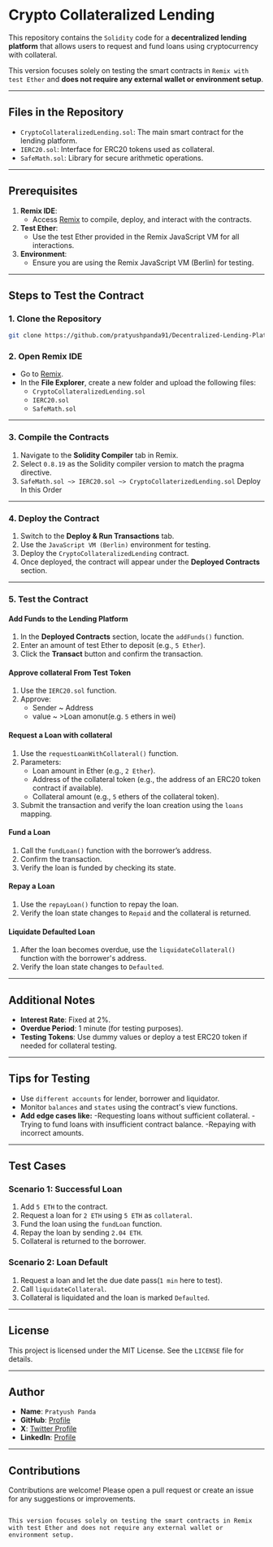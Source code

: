 # Crypto Collateralized Lending

This repository contains the `Solidity` code for a **decentralized lending platform** that allows users to request and fund loans using cryptocurrency with collateral.

This version focuses solely on testing the smart contracts in `Remix with test Ether` and **does not require any external wallet or environment setup**.

---

## Files in the Repository

- `CryptoCollateralizedLending.sol`: The main smart contract for the lending platform.
- `IERC20.sol`: Interface for ERC20 tokens used as collateral.
- `SafeMath.sol`: Library for secure arithmetic operations.

---

## Prerequisites

1. **Remix IDE**:
   - Access [Remix](https://remix.ethereum.org/) to compile, deploy, and interact with the contracts.
2. **Test Ether**:
   - Use the test Ether provided in the Remix JavaScript VM for all interactions.
3. **Environment**:
   - Ensure you are using the Remix JavaScript VM (Berlin) for testing.

---

## Steps to Test the Contract

### 1. Clone the Repository

```bash
git clone https://github.com/pratyushpanda91/Decentralized-Lending-Platform.git
```

### 2. Open Remix IDE

- Go to [Remix](https://remix.ethereum.org/).
- In the **File Explorer**, create a new folder and upload the following files:
  - `CryptoCollateralizedLending.sol`
  - `IERC20.sol`
  - `SafeMath.sol`

---

### 3. Compile the Contracts

1. Navigate to the **Solidity Compiler** tab in Remix.
2. Select `0.8.19` as the Solidity compiler version to match the pragma directive.
3. `SafeMath.sol ~> IERC20.sol ~> CryptoCollaterizedLending.sol`
   Deploy In this Order

---

### 4. Deploy the Contract

1. Switch to the **Deploy & Run Transactions** tab.
2. Use the `JavaScript VM (Berlin)` environment for testing.
3. Deploy the `CryptoCollateralizedLending` contract.
4. Once deployed, the contract will appear under the **Deployed Contracts** section.

---

### 5. Test the Contract

#### Add Funds to the Lending Platform

1. In the **Deployed Contracts** section, locate the `addFunds()` function.
2. Enter an amount of test Ether to deposit (e.g., `5 Ether`).
3. Click the **Transact** button and confirm the transaction.

#### Approve collateral From Test Token

1. Use the `IERC20.sol` function.
2. Approve:
   - Sender ~ Address
   - value ~ >Loan amonut(e.g. `5` ethers in wei)

#### Request a Loan with collateral

1. Use the `requestLoanWithCollateral()` function.
2. Parameters:
   - Loan amount in Ether (e.g., `2 Ether`).
   - Address of the collateral token (e.g., the address of an ERC20 token contract if available).
   - Collateral amount (e.g., `5` ethers of the collateral token).
3. Submit the transaction and verify the loan creation using the `loans` mapping.

#### Fund a Loan

1. Call the `fundLoan()` function with the borrower’s address.
2. Confirm the transaction.
3. Verify the loan is funded by checking its state.

#### Repay a Loan

1. Use the `repayLoan()` function to repay the loan.
2. Verify the loan state changes to `Repaid` and the collateral is returned.

#### Liquidate Defaulted Loan

1. After the loan becomes overdue, use the `liquidateCollateral()` function with the borrower's address.
2. Verify the loan state changes to `Defaulted`.

---

## Additional Notes

- **Interest Rate**: Fixed at 2%.
- **Overdue Period**: 1 minute (for testing purposes).
- **Testing Tokens**: Use dummy values or deploy a test ERC20 token if needed for collateral testing.

---

## Tips for Testing

- Use `different accounts` for lender, borrower and liquidator.
- Monitor `balances` and `states` using the contract's view functions.
- **Add edge cases like:**
  -Requesting loans without sufficient collateral.
  -Trying to fund loans with insufficient contract balance.
  -Repaying with incorrect amounts.

---

## Test Cases

### Scenario 1: Successful Loan

1. Add `5 ETH` to the contract.
2. Request a loan for `2 ETH` using `5 ETH` as `collateral`.
3. Fund the loan using the `fundLoan` function.
4. Repay the loan by sending `2.04 ETH`.
5. Collateral is returned to the borrower.

### Scenario 2: Loan Default

1. Request a loan and let the due date pass(`1 min` here to test).
2. Call `liquidateCollateral`.
3. Collateral is liquidated and the loan is marked `Defaulted`.

---

## License

This project is licensed under the MIT License. See the `LICENSE` file for details.

---

## Author

- **Name**: `Pratyush Panda`
- **GitHub**: [ Profile](https://github.com/pratyushpanda91)
- **X**: [Twitter Profile](https://x.com/pandapratyush91)
- **LinkedIn**: [Profile](https://www.linkedin.com/in/pratyushpanda91/)

---

## Contributions

Contributions are welcome! Please open a pull request or create an issue for any suggestions or improvements.

```

This version focuses solely on testing the smart contracts in Remix with test Ether and does not require any external wallet or environment setup.
```
